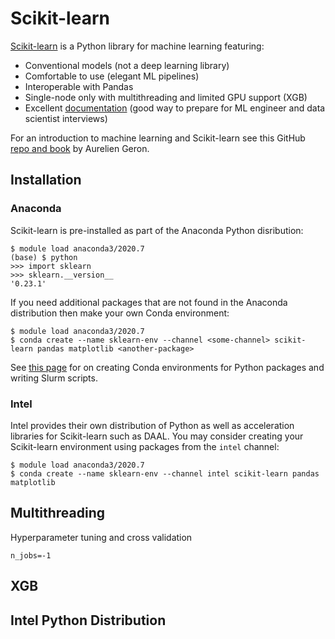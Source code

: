 # Scikit-learn

[Scikit-learn](https://scikit-learn.org/stable/) is a Python library for machine learning featuring:

+ Conventional models (not a deep learning library)
+ Comfortable to use (elegant ML pipelines)
+ Interoperable with Pandas
+ Single-node only with multithreading and limited GPU support (XGB)
+ Excellent [documentation](https://scikit-learn.org/stable/user_guide.html) (good way to prepare for ML engineer and data scientist interviews)

For an introduction to machine learning and Scikit-learn see this GitHub [repo and book](https://github.com/ageron/handson-ml2) by Aurelien Geron.

## Installation

### Anaconda

Scikit-learn is pre-installed as part of the Anaconda Python disribution:

```
$ module load anaconda3/2020.7
(base) $ python
>>> import sklearn
>>> sklearn.__version__
'0.23.1'
```

If you need additional packages that are not found in the Anaconda distribution then make your own Conda environment:

```
$ module load anaconda3/2020.7
$ conda create --name sklearn-env --channel <some-channel> scikit-learn pandas matplotlib <another-package>
```

See [this page](https://researchcomputing.princeton.edu/python) for on creating Conda environments for Python packages and writing Slurm scripts.

### Intel

Intel provides their own distribution of Python as well as acceleration libraries for Scikit-learn such as DAAL. You may consider creating your Scikit-learn environment using packages from the `intel` channel:

```
$ module load anaconda3/2020.7
$ conda create --name sklearn-env --channel intel scikit-learn pandas matplotlib
```

## Multithreading

Hyperparameter tuning and cross validation

`n_jobs=-1`

## XGB

## Intel Python Distribution

